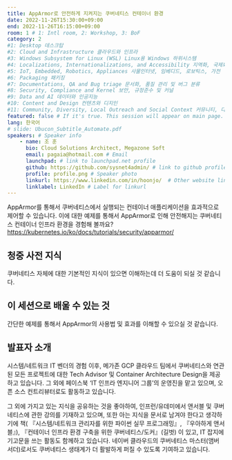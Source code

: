 ```yaml
---
title: AppArmor로 안전하게 지켜지는 쿠버네티스 컨테이너 환경
date: 2022-11-26T15:30:00+09:00
end: 2022-11-26T16:15:00+09:00
room: 1 # 1: Intl room, 2: Workshop, 3: BoF
category: 2
#1: Desktop 데스크탑
#2: Cloud and Infrastructure 클라우드와 인프라
#3: Windows Subsystem for Linux (WSL) Linux용 Windows 하위시스템
#4: Localizations, Internationalizations, and Accessibility 지역화, 국제화 및 접근성
#5: IoT, Embedded, Robotics, Appliances 사물인터넷, 임베디드, 로보틱스, 가전
#6: Packaging 패키징
#7: Documentations, QA and Bug triage 문서화, 품질 관리 및 버그 분류
#8: Security, Compliance and Kernel 보안, 규정준수 및 커널
#9: Data and AI 데이터와 인공지능
#10: Content and Design 컨텐츠와 디지인
#11: Community, Diversity, Local Outreach and Social Context 커뮤니티, 다양성, 지역 사회 협력과 사회적 관점
featured: false # If it's true. This session will appear on main page.
lang: 한국어
# slide: Ubucon_Subtitle_Automate.pdf
speakers: # Speaker info
    - name: 조 훈
      bio: Cloud Solutions Architect, Megazone Soft
      email: pagaia@hotmail.com # Email
      launchpad: # link to launchpad.net profile
      github: https://github.com/sysnet4admin/ # link to github profile
      profile: profile.png # Speaker photo
      linkurl: https://www.linkedin.com/in/hoonjo/  # Other website link url
      linklabel: LinkedIn # Label for linkurl
---
```

AppArmor를 통해서 쿠버네티스에서 실행되는 컨테이너 애플리케이션을 효과적으로 제어할 수 있습니다.
이에 대한 예제를 통해서 AppArmor로 인해 안전해지는 쿠버네티스 컨테이너 인프라 환경을 경험해 볼까요?
https://kubernetes.io/ko/docs/tutorials/security/apparmor/

## 청중 사전 지식
쿠버네티스 자체에 대한 기본적인 지식이 있으면 이해하는데 더 도움이 되실 것 같습니다. 

## 이 세션으로 배울 수 있는 것
간단한 예제를 통해서 AppArmor의 사용법 및 효과를 이해할 수 있으실 것 같습니다. 

## 발표자 소개
시스템/네트워크 IT 벤더의 경험 이후, 메가존 GCP 클라우드 팀에서 쿠버네티스와 연관된 모든 프로젝트에 대한 Tech Advisor 및 Container Architecture Design을 제공하고 있습니다. 그 외에 페이스북 ‘IT 인프라 엔지니어 그룹’의 운영진을 맡고 있으며, 오픈 소스 컨트리뷰터로도 활동하고 있습니다. 

그 외에 가지고 있는 지식을 공유하는 것을 좋아하여, 인프런/유데미에서 앤서블 및 쿠버네티스에 관한 강의를 기재하고 있으며, 또한 아는 지식을 문서로 남겨야 한다고 생각하기에 책( 『시스템/네트워크 관리자를 위한 파이썬 실무 프로그래밍』, 『우아하게 앤서블』), 『컨테이너 인프라 환경 구축을 위한 쿠버네티스/도커』(길벗) 이 있고, IT 잡지에 기고문을 쓰는 활동도 함께하고 있습니다. 네이버 클라우드의 쿠버네티스 마스터(앰버서더)로서도 쿠버네티스 생태계가 더 활발하게 퍼질 수 있도록 기여하고 있습니다. 